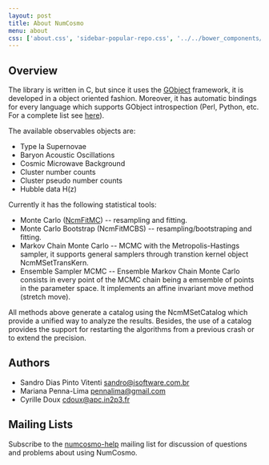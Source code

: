```yaml
---
layout: post
title: About NumCosmo
menu: about
css: ['about.css', 'sidebar-popular-repo.css', '../../bower_components/flag-icon-css/css/flag-icon.min.css']
---
```


## Overview

The library is written in C, but since it uses the [GObject](https://wiki.gnome.org/action/show/Projects/GObjectIntrospection) 
framework, it is developed in a object oriented fashion. Moreover, it has automatic
bindings for every language which supports GObject introspection (Perl,
Python, etc. For a complete list see [here](https://wiki.gnome.org/Projects/GObjectIntrospection/Users)).

The available observables objects are:
  - Type Ia Supernovae
  - Baryon Acoustic Oscillations
  - Cosmic Microwave Background
  - Cluster number counts
  - Cluster pseudo number counts
  - Hubble data H(z)

Currently it has the following statistical tools:
  - Monte Carlo ([NcmFitMC](manual/NcmFit.html)) -- resampling and fitting.
  - Monte Carlo Bootstrap (NcmFitMCBS) -- resampling/bootstraping and fitting.
  - Markov Chain Monte Carlo -- MCMC with the Metropolis-Hastings sampler, it supports
    general samplers through transtion kernel object NcmMSetTransKern.
  - Ensemble Sampler MCMC -- Ensemble Markov Chain Monte Carlo consists in
    every point of the MCMC chain being a emsemble of points in the
    parameter space. It implements an affine invariant move method (stretch move).

All methods above generate a catalog using the NcmMSetCatalog which provide
a unified way to analyze the results. Besides, the use of a catalog
provides the support for restarting the algorithms from a previous crash
or to extend the precision.

## Authors

* Sandro Dias Pinto Vitenti <sandro@isoftware.com.br>
* Mariana Penna-Lima <pennalima@gmail.com>
* Cyrille Doux <cdoux@apc.in2p3.fr>

## Mailing Lists

Subscribe to the [numcosmo-help](https://lists.nongnu.org/mailman/listinfo/numcosmo-help)
mailing list for discussion of questions and problems about using
NumCosmo.

